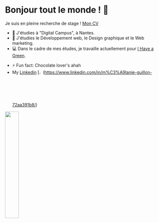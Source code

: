 # Bonjour tout le monde ! 👋
Je suis en pleine recherche de stage ! [Mon CV](https://github.com/MelanieGlnFolio/MelanieGlnFolio/raw/main/CV%20Me%CC%81lanie%20GUILLON%202020%20(2).pdf)

- 🔭 J'étudies à "Digital Campus", à Nantes.
- 🌱 J'étudies le Développement web, le Design graphique et le Web marketing.
- 💻 Dans le cadre de mes études, je travaille actuellement pour [I Have a Green](https://ihaveagreen.fr/).
<!--👯 I’m looking to collaborate on ...
- 🤔 I’m looking for help with ...
- 💬 Ask me about ...
- 📫 How to reach me: ...
- 😄 Pronouns: ...-->
- ⚡ Fun fact: Chocolate lover's ahah
- My [Linkedin](https://www.linkedin.com/in/m%C3%A9lanie-guillon-72aa391b8)
[<img width="2.5%" src="file:///Users/mguillon/Downloads/linkedin.svg"/>(https://www.linkedin.com/in/m%C3%A9lanie-guillon-72aa391b8/)

<img width="30%" src="https://i.pinimg.com/564x/25/18/40/251840488e31bb22b019024fe5069c48.jpg">
